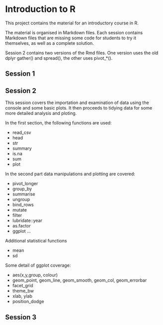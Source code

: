 
# Introduction to R

This project contains the material for an introductory course in R.

The material is organised in Markdown files. 
Each session contains Markdown files that are missing some code for students to try it themselves, as
well as a complete solution.

Session 2 contains two versions of the Rmd files. One version uses the
 old dplyr gather() and spread(), the other uses pivot_*().

## Session 1

## Session 2

This session covers the importation and examination of data using the console and some basic plots. It then proceeds to tidying data for some more detailed analysis and ploting.

In the first section, the following functions are used:
 - read_csv
 - head
 - str
 - summary
 - is.na
 - sum
 - plot
 
In the second part data manipulations and plotting are covered:
 - pivot_longer
 - group_by
 - summarise
 - ungroup
 - bind_rows
 - mutate
 - filter
 - lubridate::year
 - as.factor
 - ggplot ...

Additional statistical functions
 - mean
 - sd

Some detail of ggplot coverage:
 - aes(x,y,group, colour)
 - geom_point, geom_line, geom_smooth, geom_col, geom_errorbar
 - facet_grid
 - theme_bw
 - xlab, ylab
 - position_dodge

## Session 3